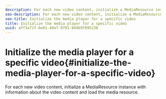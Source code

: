 ```yaml
---
description: For each new video content, initialize a MediaResource instance with information about the video content and load the media resource.
seo-description: For each new video content, initialize a MediaResource instance with information about the video content and load the media resource.
seo-title: Initialize the media player for a specific video
title: Initialize the media player for a specific video
uuid: aff3a71f-6e01-49af-9791-84db9f095238
---
```


# Initialize the media player for a specific video{#initialize-the-media-player-for-a-specific-video}

For each new video content, initialize a MediaResource instance with information about the video content and load the media resource.

